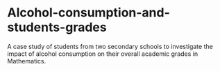 # Alcohol-consumption-and-students-grades
A case study of students from two secondary schools to investigate the impact of alcohol consumption on their overall academic grades
in Mathematics.
